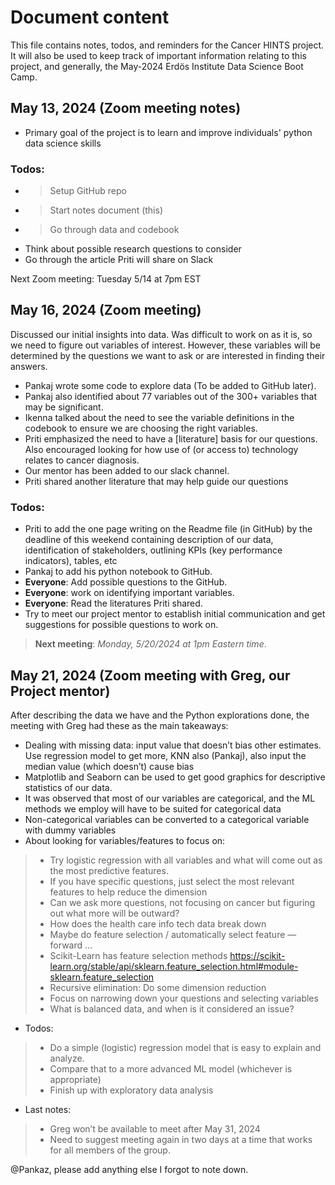 # Document content
This file contains notes, todos, and reminders for the Cancer HINTS project. It will also be used to keep track of important information relating to this project, and generally, the May-2024 Erdös Institute Data Science Boot Camp.

## May 13, 2024 (Zoom meeting notes)
* Primary goal of the project is to learn and improve individuals' python data science skills 
### Todos: 
- > Setup GitHub repo
- > Start notes document (this)
- > Go through data and codebook
- Think about possible research questions to consider
- Go through the article Priti will share on Slack

Next Zoom meeting: Tuesday 5/14 at 7pm EST

## May 16, 2024 (Zoom meeting)
Discussed our initial insights into data. Was difficult to work on as it is, so we need to figure out variables of interest. However, these variables will be determined by the questions we want to ask or are interested in finding their answers.

- Pankaj wrote some code to explore data (To be added to GitHub later).
- Pankaj also identified about 77 variables out of the 300+ variables that may be significant.
- Ikenna talked about the need to see the variable definitions in the codebook to ensure we are choosing the right variables.
- Priti emphasized the need to have a [literature] basis for our questions. Also encouraged looking for how use of (or access to) technology relates to cancer diagnosis.
- Our mentor has been added to our slack channel.
- Priti shared another literature that may help guide our questions
### Todos:
- Priti to add the one page writing on the Readme file (in GitHub) by the deadline of this weekend containing description of our data, identification of stakeholders, outlining KPIs (key performance indicators), tables, etc
- Pankaj to add his python notebook to GitHub.
- **Everyone**: Add possible questions to the GitHub.
- **Everyone**: work on identifying important variables.
- **Everyone**: Read the literatures Priti shared.
- Try to meet our project mentor to establish initial communication and get suggestions for possible questions to work on.

> **Next meeting**: _Monday, 5/20/2024 at 1pm Eastern time_.

## May 21, 2024 (Zoom meeting with Greg, our Project mentor)
After describing the data we have and the Python explorations done, the meeting with Greg had these as the main takeaways: 

- Dealing with missing data: input value that doesn’t bias other estimates. Use regression model to get more, KNN also (Pankaj), also input the median value (which doesn’t) cause bias
- Matplotlib and Seaborn can be used to get good graphics for descriptive statistics of our data.
- It was observed that most of our variables are categorical, and the ML methods we employ will have to be suited for categorical data
- Non-categorical variables can be converted to a categorical variable with dummy variables
- About looking for variables/features to focus on:
> - Try logistic regression with all variables and what will come out as the most predictive features.
> - If you have specific questions, just select the most relevant features  to help reduce the dimension 
> - Can we ask more questions, not focusing on cancer but figuring out what more will be outward?
> - How does the health care info tech data break down
> - Maybe do feature selection / automatically select feature — forward …
> - Scikit-Learn has feature selection methods https://scikit-learn.org/stable/api/sklearn.feature_selection.html#module-sklearn.feature_selection
> - Recursive elimination: Do some dimension reduction 
> - Focus on narrowing down your questions and selecting variables 
> - What is balanced data, and when is it considered an issue?
- Todos: 
> - Do a simple (logistic) regression model that is easy to explain and analyze. 
> - Compare that to a more advanced ML model (whichever is appropriate)
> - Finish up with exploratory data analysis
- Last notes:
> - Greg won’t be available to meet after May 31, 2024
> - Need to suggest meeting again in two days at a time that works for all members of the group.

@Pankaz, please add anything else I forgot to note down.
